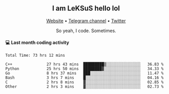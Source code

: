 <h2 align="center">I am LeKSuS hello lol</h2>
<div align="center">
  <a href="https://leksus.net">Website</a> •
  <a href="https://t.me/leksus_was_here">Telegram channel</a> •
  <a href="https://twitter.com/___LeKSuS___">Twitter</a>
</div>
<p align="center">So yeah, I code. Sometimes.</p>

#### :computer: Last month coding activity
<!--START_SECTION:waka-->

```text
Total Time: 73 hrs 12 mins

C++               27 hrs 43 mins  █████████▒░░░░░░░░░░░░░░░   36.83 %
Python            25 hrs 50 mins  ████████▓░░░░░░░░░░░░░░░░   34.33 %
Go                8 hrs 37 mins   ███░░░░░░░░░░░░░░░░░░░░░░   11.47 %
Bash              3 hrs 7 mins    █░░░░░░░░░░░░░░░░░░░░░░░░   04.16 %
C                 2 hrs 8 mins    ▓░░░░░░░░░░░░░░░░░░░░░░░░   02.85 %
Other             2 hrs 3 mins    ▓░░░░░░░░░░░░░░░░░░░░░░░░   02.73 %
```

<!--END_SECTION:waka-->

<!-- flag{4_l0t_0f_1nter35t1ng_th1ng5_4r3_1n_publ1c_d0m41n} -->
